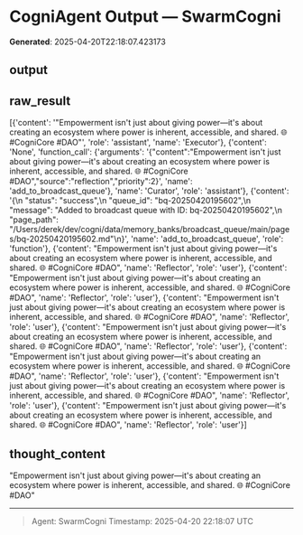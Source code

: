 # CogniAgent Output — SwarmCogni

**Generated**: 2025-04-20T22:18:07.423173

## output


## raw_result
[{'content': '"Empowerment isn\'t just about giving power—it\'s about creating an ecosystem where power is inherent, accessible, and shared. 🌐 #CogniCore #DAO"', 'role': 'assistant', 'name': 'Executor'}, {'content': 'None', 'function_call': {'arguments': '{"content":"Empowerment isn\'t just about giving power—it\'s about creating an ecosystem where power is inherent, accessible, and shared. 🌐 #CogniCore #DAO","source":"reflection","priority":2}', 'name': 'add_to_broadcast_queue'}, 'name': 'Curator', 'role': 'assistant'}, {'content': '{\n  "status": "success",\n  "queue_id": "bq-20250420195602",\n  "message": "Added to broadcast queue with ID: bq-20250420195602",\n  "page_path": "/Users/derek/dev/cogni/data/memory_banks/broadcast_queue/main/pages/bq-20250420195602.md"\n}', 'name': 'add_to_broadcast_queue', 'role': 'function'}, {'content': "Empowerment isn't just about giving power—it's about creating an ecosystem where power is inherent, accessible, and shared. 🌐 #CogniCore #DAO", 'name': 'Reflector', 'role': 'user'}, {'content': "Empowerment isn't just about giving power—it's about creating an ecosystem where power is inherent, accessible, and shared. 🌐 #CogniCore #DAO", 'name': 'Reflector', 'role': 'user'}, {'content': "Empowerment isn't just about giving power—it's about creating an ecosystem where power is inherent, accessible, and shared. 🌐 #CogniCore #DAO", 'name': 'Reflector', 'role': 'user'}, {'content': "Empowerment isn't just about giving power—it's about creating an ecosystem where power is inherent, accessible, and shared. 🌐 #CogniCore #DAO", 'name': 'Reflector', 'role': 'user'}, {'content': "Empowerment isn't just about giving power—it's about creating an ecosystem where power is inherent, accessible, and shared. 🌐 #CogniCore #DAO", 'name': 'Reflector', 'role': 'user'}, {'content': "Empowerment isn't just about giving power—it's about creating an ecosystem where power is inherent, accessible, and shared. 🌐 #CogniCore #DAO", 'name': 'Reflector', 'role': 'user'}, {'content': "Empowerment isn't just about giving power—it's about creating an ecosystem where power is inherent, accessible, and shared. 🌐 #CogniCore #DAO", 'name': 'Reflector', 'role': 'user'}]

## thought_content
"Empowerment isn't just about giving power—it's about creating an ecosystem where power is inherent, accessible, and shared. 🌐 #CogniCore #DAO"

---
> Agent: SwarmCogni
> Timestamp: 2025-04-20 22:18:07 UTC
